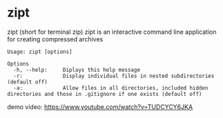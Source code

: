# zipt
zipt (short for terminal zip) zipt is an interactive command line application for creating compressed archives

```
Usage: zipt [options]

Options
  -h, --help:     Diplays this help message
  -r:             Display individual files in nested subdirectories (default off)
  -a:             Allow files in all directories, included hidden directories and those in .gitignore if one exists (default off)
```

demo video: https://www.youtube.com/watch?v=TUDCYCY6JKA
